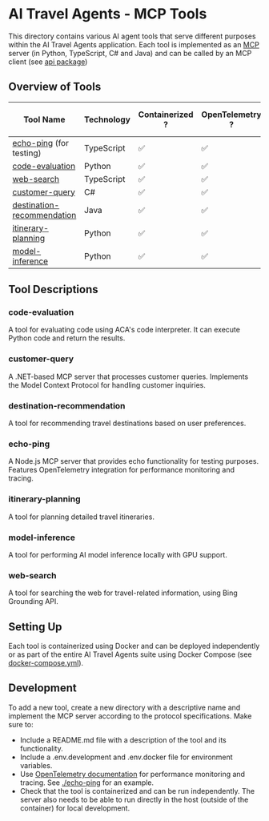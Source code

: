 # AI Travel Agents - MCP Tools

This directory contains various AI agent tools that serve different purposes within the AI Travel Agents application. Each tool is implemented as an [MCP](https://github.com/modelcontextprotocol) server (in Python, TypeScript, C# and Java) and can be called by an MCP client (see [api package](../api))

## Overview of Tools

| Tool Name                                                  | Technology | Containerized ? | OpenTelemetry ? | Code Interpreter | GPU ? | AI Foundry Access |
| ---------------------------------------------------------- | ---------- | --------------- | --------------- | ---------------- | ----- | ----------------- |
| [echo-ping](./echo-ping) (for testing)                     | TypeScript | ✅              | ✅              |                  |       |                   |
| [code-evaluation](./code-evaluation)                       | Python     | ✅              | ✅              | ✅               |       |                   |
| [web-search](./web-search)                                 | TypeScript | ✅              | ✅              |                  |       | ✅                |
| [customer-query](./customer-query)                         | C#         | ✅              | ✅              |                  |       | ✅                |
| [destination-recommendation](./destination-recommendation) | Java       | ✅              | ✅              |                  |       | ✅                |
| [itinerary-planning](./itinerary-planning)                 | Python     | ✅              | ✅              |                  |       |                   |
| [model-inference](./model-inference)                       | Python     | ✅              | ✅              |                  | ✅    |                   |

## Tool Descriptions

### code-evaluation

A tool for evaluating code using ACA's code interpreter. It can execute Python code and return the results.

### customer-query

A .NET-based MCP server that processes customer queries. Implements the Model Context Protocol for handling customer inquiries.

### destination-recommendation

A tool for recommending travel destinations based on user preferences.

### echo-ping

A Node.js MCP server that provides echo functionality for testing purposes. Features OpenTelemetry integration for performance monitoring and tracing.

### itinerary-planning

A tool for planning detailed travel itineraries.

### model-inference

A tool for performing AI model inference locally with GPU support.

### web-search

A tool for searching the web for travel-related information, using Bing Grounding API.

## Setting Up

Each tool is containerized using Docker and can be deployed independently or as part of the entire AI Travel Agents suite using Docker Compose (see [docker-compose.yml](../docker-compose.yml)).

## Development

To add a new tool, create a new directory with a descriptive name and implement the MCP server according to the protocol specifications. Make sure to:
- Include a README.md file with a description of the tool and its functionality.
- Include a .env.development and .env.docker file for environment variables.
- Use [OpenTelemetry documentation](https://opentelemetry.io/docs/) for performance monitoring and tracing. See [./echo-ping](./echo-ping) for an example.
- Check that the tool is containerized and can be run independently. The server also needs to be able to run directly in the host (outside of the container) for local development. 
